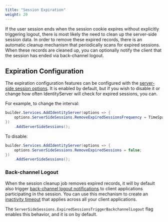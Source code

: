 ```yaml
---
title: "Session Expiration"
weight: 20
---
```


If the user session ends when the session cookie expires without explicitly triggering logout, there is most likely the need to clean up the server-side session data.
In order to remove these expired records, there is an automatic cleanup mechanism that periodically scans for expired sessions.
When these records are cleaned up, you can optionally notify the client that the session has ended via back-channel logout.

## Expiration Configuration

The expiration configuration features can be configured with the [server-side session options](/identityserver/v7/reference/options#server-side-sessions).
It is enabled by default, but if you wish to disable it or change how often IdentityServer will check for expired sessions, you can. 

For example, to change the interval:

```cs
builder.Services.AddIdentityServer(options => {
    options.ServerSideSessions.RemoveExpiredSessionsFrequency = TimeSpan.FromSeconds(60);
})
    .AddServerSideSessions();
```

To disable:

```cs
builder.Services.AddIdentityServer(options => {
    options.ServerSideSessions.RemoveExpiredSessions = false;
})
    .AddServerSideSessions();
```

### Back-channel Logout
When the session cleanup job removes expired records, it will by default also trigger [back-channel logout notifications](/identityserver/v7/ui/logout/notification#back-channel-server-side-clients) to client applications participating in the session. You can use this mechanism to create an [inactivity timeout](inactivity_timeout) that applies across all your client applications.

The `ServerSideSessions.ExpiredSessionsTriggerBackchannelLogout` flag enables this behavior, and it is on by default.


